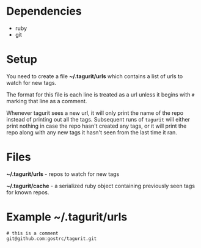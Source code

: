 Dependencies
============
* ruby
* git

Setup
=====
You need to create a file **~/.tagurit/urls** which contains a list of urls to watch for new tags.

The format for this file is each line is treated as a url unless it begins with ```#``` marking that line as a comment.

Whenever tagurit sees a new url, it will only print the name of the repo instead of printing out all the tags.
Subsequent runs of ```tagurit``` will either print nothing in case the repo hasn't created any tags, or it will print the repo along with any new tags it hasn't seen from the last time it ran.

Files
=====
**~/.tagurit/urls** - repos to watch for new tags

**~/.tagurit/cache** - a serialized ruby object containing previously seen tags for known repos.

Example **~/.tagurit/urls**
===========================
```
# this is a comment
git@github.com:gostrc/tagurit.git
```